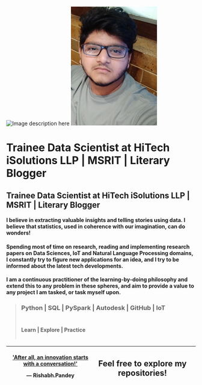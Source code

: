 ![Image description here](https://raw.githubusercontent.com/RishabhMech/RishabhMech/master/dy_dy.gif) ![Image description here](https://raw.githubusercontent.com/RishabhMech/RishabhMech/master/Webp.net-resizeimage.jpg)
# Trainee Data Scientist at HiTech iSolutions LLP | MSRIT | Literary Blogger <br>
## Trainee Data Scientist at HiTech iSolutions LLP | MSRIT | Literary Blogger
 
#### I believe in extracting valuable insights and telling stories using data. I believe that statistics, used in coherence with our imagination, can do wonders! <br>

#### Spending most of time on research, reading and implementing research papers on Data Sciences, IoT and Natural Language Processing domains, I constantly try to figure new applications for an idea, and I try to be informed about the latest tech developments. <br>

#### I am a continuous practitioner of the learning-by-doing philosophy and extend this to any problem in these spheres, and aim to provide a value to any project I am tasked, or task myself upon. <br>
####

> ### Python  |  SQL  |  PySpark  |  Autodesk  |  GitHub  |  IoT <br> <br>
> #### Learn | Explore | Practice <br> <br>

<table class='tg'>
  <thead>
    <tr>
      <th class='tg-0pky'>
        <div class='center'>
          <a href="https://www.linkedin.com/in/innovationgrid/"> 'After all, an innovation starts with a conversation!' </a> 
          </p>&mdash; Rishabh.Pandey
        </div>
      </th>
      <th class='tg-0pky'>
        <h2> Feel free to explore my repositories! </h2>
      <th>
    </tr>
  </thead> 
</table> 
